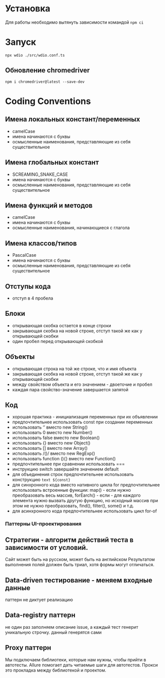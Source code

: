 # Установка
Для работы необходимо вытянуть зависимости командой 
`npm ci`

# Запуск
`npx wdio ./src/wdio.conf.ts`

## Обновление chromedriver
`npm i chromedriver@latest --save-dev`

# Coding Conventions
## Имена локальных констант/переменных
- camelCase
- имена начинаются с буквы
- осмысленные наименования, представляющие из себя существительное

## Имена глобальных констант
- SCREAMING_SNAKE_CASE
- имена начинаются с буквы
- осмысленные наименования, представляющие из себя существительное

## Имена функций и методов
- camelCase
- имена начинаются с буквы
- осмысленные наименования, начинающиеся с глагола

## Имена классов/типов
- PascalCase
- имена начинаются с буквы
- осмысленные наименования, представляющие из себя существительное

## Отступы кода
- отступ в 4 пробела

## Блоки
- открывающая скобка остается в конце строки
- закрывающая скобка на новой строке, отступ такой же как у открывающей скобки
- один пробел перед открывающей скобкой

## Объекты
- открывающая строка на той же строке, что и имя объекта
- закрывающая скобка на новой строке, отступ такой же как у открывающей скобки
- между свойством объекта и его значением - двоеточие и пробел
- каждая пара свойство-значение завершается запятой

## Код
- хорошая практика - инициализация переменных при их объявлении
- предпочтительнее использовать const при создании переменных
- использовать ‘’ вместо new String()
- использовать 0 вместо new Number()
- использовать false вместо new Boolean()
- использовать {} вместо new Object()
- использовать [] вместо new Array()
- использовать /()/ вместо new RegExp()
- использовать function (){} вместо new Function()
- предпочтительнее при сравнении использовать ===
- инструкцию switch завершайте значением default
- для объединения строк предпочтительнее использовать конструкцию `text ${const}`
- для синхронного кода вместо нативного цикла for предпочтительнее использовать встроенные функции: map() - если нужно преобразовать весь массив, forEarch() - если - для каждого элемента нужно вызвать другую функцию, но исходный массив при этом не нужно преобразовать, find(), filter(), some() и т.д.
- для acинхронного кода предпочтительнее использовать цикл for-of

### Паттерны UI-проектирования

## Стратегии - алгоритм действий теста в зависимости от условий.
Сайт может быть на русском, может быть на английском
Результатом выполнения полей должен быть триал, хотя формы могут отличаться.


## Data-driven тестирование - меняем входные данные 
паттерн не диктует реализацию

## Data-registry паттерн
не один раз заполняем описание issue, а каждый тест генерит уникальную строчку.
данный генерятся сами

## Proxy паттерн
Мы подключаем библиотеки, которые нам нужны, чтобы прийти в автотесты.
Allure помогает дать читаемые шаги для автотестов.
Прокси это прокладка между библиотекой и проектом.





